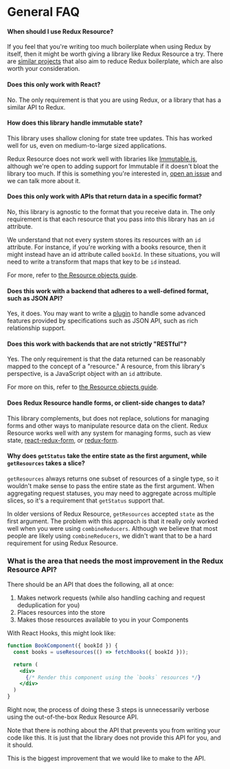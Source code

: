 # General FAQ

#### When should I use Redux Resource?

If you feel that you're writing too much boilerplate when using Redux by itself,
then it might be worth giving a library like Redux Resource a try. There are
[similar projects](../introduction/similar-projects.md) that also aim to
reduce Redux boilerplate, which are also worth your consideration.

#### Does this only work with React?

No. The only requirement is that you are using Redux, or a library that has a
similar API to Redux.

#### How does this library handle immutable state?

This library uses shallow cloning for state tree updates. This has worked well
for us, even on medium-to-large sized applications.

Redux Resource does not work well with libraries like
[Immutable.js](https://facebook.github.io/immutable-js/), although we're open
to adding support for Immutable if it doesn't bloat the library too much. If
this is something you're interested in,
[open an issue](https://github.com/jamesplease/redux-resource/issues/new) and we
can talk more about it.

#### Does this only work with APIs that return data in a specific format?

No, this library is agnostic to the format that you receive data in. The only
requirement is that each resource that you pass into this library has an `id`
attribute.

We understand that not every system stores its resources with an `id` attribute.
For instance, if you're working with a books resource, then it might instead
have an id attribute called `bookId`. In these situations, you will need to
write a transform that maps that key to be `id` instead.

For more, refer to [the Resource objects guide](../resources/resource-objects.md).

#### Does this work with a backend that adheres to a well-defined format, such as JSON API?

Yes, it does. You may want to write a [plugin](../other-guides/custom-action-types.md) to handle
some advanced features provided by specifications such as JSON API, such as rich
relationship support.

#### Does this work with backends that are not strictly "RESTful"?

Yes. The only requirement is that the data returned can be reasonably mapped to
the concept of a "resource." A resource, from this library's perspective, is
a JavaScript object with an `id` attribute.

For more on this, refer to [the Resource objects guide](../resources/resource-objects.md).

#### Does Redux Resource handle forms, or client-side changes to data?

This library complements, but does not replace, solutions for managing forms
and other ways to manipulate resource data on the client. Redux Resource
works well with any system for managing forms, such as view state,
[react-redux-form](https://github.com/davidkpiano/react-redux-form),
or [redux-form](https://github.com/erikras/redux-form).

#### Why does `getStatus` take the entire state as the first argument, while `getResources` takes a slice?

`getResources` always returns one subset of resources of a single type, so it wouldn't make sense to pass
the entire state as the first argument. When aggregating request statuses, you may need to aggregate across
multiple slices, so it's a requirement that `getStatus` support that.

In older versions of Redux Resource, `getResources` accepted `state` as the first argument. The problem
with this approach is that it really only worked well when you were using `combineReducers`. Although we
believe that most people are likely using `combineReducers`, we didn't want that to be a hard requirement
for using Redux Resource.

### What is the area that needs the most improvement in the Redux Resource API?

There should be an API that does the following, all at once:

1. Makes network requests (while also handling caching and request deduplication for you)
2. Places resources into the store
3. Makes those resources available to you in your Components

With React Hooks, this might look like:

```jsx
function BookComponent({ bookId }) {
  const books = useResources(() => fetchBooks({ bookId }));

  return (
    <div>
      {/* Render this component using the `books` resources */}
    </div>
  )
}
```

Right now, the process of doing these 3 steps is unnecessarily verbose using the out-of-the-box
Redux Resource API.

Note that there is nothing about the API that prevents you from writing your code like this. It
is just that the library does not provide this API for you, and it should.

This is the biggest improvement that we would like to make to the API.
